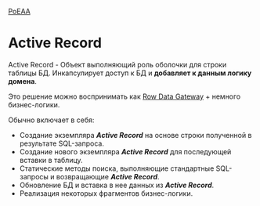 [PoEAA](../../PoEAA.md)

# Active Record

Active Record - Объект выполняющий роль оболочки для строки таблицы БД. Инкапсулирует доступ к БД и **добавляет к данным логику домена**.

Это решение можно воспринимать как [Row Data Gateway](../RowDataGateway/RowDataGateway.md) + немного бизнес-логики.

Обычно включает в себя:

- Создание экземпляра **_Active Record_** на основе строки полученной в результате SQL-запроса.
- Создание нового экземпляра **_Active Record_** для последующей вставки в таблицу.
- Статические методы поиска, выполняющие стандартные SQL-запросы и возвращающие **_Active Record_**.
- Обновление БД и вставка в нее данных из **_Active Record_**.
- Реализация некоторых фрагментов бизнес-логики.
